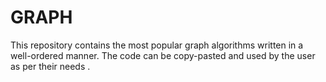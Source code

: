 # GRAPH
This repository contains the most popular graph algorithms written in a well-ordered manner.
The code can be copy-pasted and used by the user as per their needs . 
